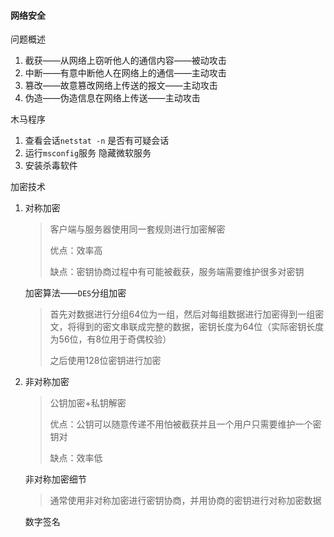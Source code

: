 #### 网络安全

问题概述

1. 截获——从网络上窃听他人的通信内容——被动攻击
2. 中断——有意中断他人在网络上的通信——主动攻击
3. 篡改——故意篡改网络上传送的报文——主动攻击
4. 伪造——伪造信息在网络上传送——主动攻击

木马程序

1. 查看会话`netstat -n` 是否有可疑会话
2. 运行`msconfig`服务 隐藏微软服务
3. 安装杀毒软件

加密技术

1. 对称加密

   > 客户端与服务器使用同一套规则进行加密解密
   >
   > 优点：效率高
   >
   > 缺点：密钥协商过程中有可能被截获，服务端需要维护很多对密钥

   加密算法——`DES`分组加密

   > 首先对数据进行分组64位为一组，然后对每组数据进行加密得到一组密文，将得到的密文串联成完整的数据，密钥长度为64位（实际密钥长度为56位，有8位用于奇偶校验）
   >
   > 之后使用128位密钥进行加密

2. 非对称加密

   > 公钥加密+私钥解密
   >
   > 优点：公钥可以随意传递不用怕被截获并且一个用户只需要维护一个密钥对
   >
   > 缺点：效率低

   非对称加密细节

   > 通常使用非对称加密进行密钥协商，并用协商的密钥进行对称加密数据

   数字签名

   > 